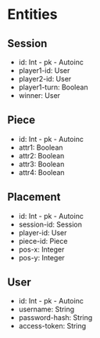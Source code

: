 # Entities

## Session
* id: Int - pk - Autoinc
* player1-id: User
* player2-id: User
* player1-turn: Boolean
* winner: User

## Piece
* id: Int - pk - Autoinc
* attr1: Boolean
* attr2: Boolean
* attr3: Boolean
* attr4: Boolean

## Placement
* id: Int - pk - Autoinc
* session-id: Session 
* player-id: User 
* piece-id: Piece
* pos-x: Integer
* pos-y: Integer

## User
* id: Int - pk - Autoinc
* username: String
* password-hash: String
* access-token: String


